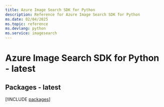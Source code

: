 ```yaml
---
title: Azure Image Search SDK for Python
description: Reference for Azure Image Search SDK for Python
ms.date: 02/04/2025
ms.topic: reference
ms.devlang: python
ms.service: imagesearch
---
```

# Azure Image Search SDK for Python - latest
## Packages - latest
[!INCLUDE [packages](image-search-index.md)]